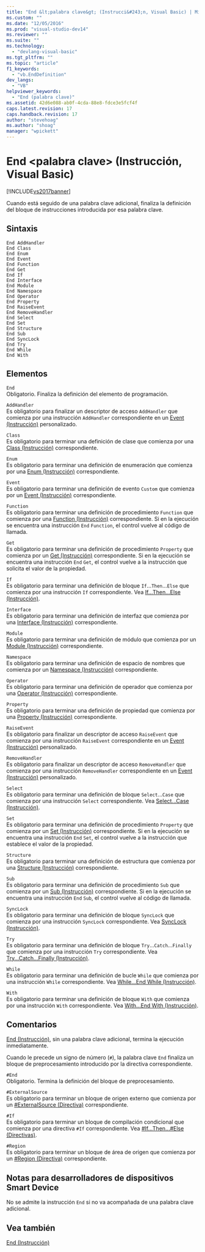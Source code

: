 ```yaml
---
title: "End &lt;palabra clave&gt; (Instrucci&#243;n, Visual Basic) | Microsoft Docs"
ms.custom: ""
ms.date: "12/05/2016"
ms.prod: "visual-studio-dev14"
ms.reviewer: ""
ms.suite: ""
ms.technology: 
  - "devlang-visual-basic"
ms.tgt_pltfrm: ""
ms.topic: "article"
f1_keywords: 
  - "vb.EndDefinition"
dev_langs: 
  - "VB"
helpviewer_keywords: 
  - "End (palabra clave)"
ms.assetid: 42d6e088-ab0f-4cda-88e8-fdce3e5fcf4f
caps.latest.revision: 17
caps.handback.revision: 17
author: "stevehoag"
ms.author: "shoag"
manager: "wpickett"
---
```

# End &lt;palabra clave&gt; (Instrucci&#243;n, Visual Basic)
[!INCLUDE[vs2017banner](../../../csharp/includes/vs2017banner.md)]

Cuando está seguido de una palabra clave adicional, finaliza la definición del bloque de instrucciones introducida por esa palabra clave.  
  
## Sintaxis  
  
```  
End AddHandler  
End Class   
End Enum   
End Event   
End Function   
End Get   
End If   
End Interface   
End Module   
End Namespace   
End Operator   
End Property   
End RaiseEvent  
End RemoveHandler  
End Select   
End Set   
End Structure   
End Sub   
End SyncLock   
End Try   
End While   
End With  
```  
  
## Elementos  
 `End`  
 Obligatorio.  Finaliza la definición del elemento de programación.  
  
 `AddHandler`  
 Es obligatorio para finalizar un descriptor de acceso `AddHandler` que comienza por una instrucción `AddHandler` correspondiente en un [Event \(Instrucción\)](../../../visual-basic/language-reference/statements/event-statement.md) personalizado.  
  
 `Class`  
 Es obligatorio para terminar una definición de clase que comienza por una [Class \(Instrucción\)](../../../visual-basic/language-reference/statements/class-statement.md) correspondiente.  
  
 `Enum`  
 Es obligatorio para terminar una definición de enumeración que comienza por una [Enum \(Instrucción\)](../../../visual-basic/language-reference/statements/enum-statement.md) correspondiente.  
  
 `Event`  
 Es obligatorio para terminar una definición de evento `Custom` que comienza por un [Event \(Instrucción\)](../../../visual-basic/language-reference/statements/event-statement.md) correspondiente.  
  
 `Function`  
 Es obligatorio para terminar una definición de procedimiento `Function` que comienza por una [Function \(Instrucción\)](../../../visual-basic/language-reference/statements/function-statement.md) correspondiente.  Si en la ejecución se encuentra una instrucción `End` `Function`, el control vuelve al código de llamada.  
  
 `Get`  
 Es obligatorio para terminar una definición de procedimiento `Property` que comienza por un [Get \(Instrucción\)](../../../visual-basic/language-reference/statements/get-statement.md) correspondiente.  Si en la ejecución se encuentra una instrucción `End` `Get`, el control vuelve a la instrucción que solicita el valor de la propiedad.  
  
 `If`  
 Es obligatorio para terminar una definición de bloque `If`...`Then`...`Else` que comienza por una instrucción `If` correspondiente.  Vea [If...Then...Else \(Instrucción\)](../../../visual-basic/language-reference/statements/if-then-else-statement.md).  
  
 `Interface`  
 Es obligatorio para terminar una definición de interfaz que comienza por una [Interface \(Instrucción\)](../../../visual-basic/language-reference/statements/interface-statement.md) correspondiente.  
  
 `Module`  
 Es obligatorio para terminar una definición de módulo que comienza por un [Module \(Instrucción\)](../../../visual-basic/language-reference/statements/module-statement.md) correspondiente.  
  
 `Namespace`  
 Es obligatorio para terminar una definición de espacio de nombres que comienza por un [Namespace \(Instrucción\)](../../../visual-basic/language-reference/statements/namespace-statement.md) correspondiente.  
  
 `Operator`  
 Es obligatorio para terminar una definición de operador que comienza por una [Operator \(Instrucción\)](../../../visual-basic/language-reference/statements/operator-statement.md) correspondiente.  
  
 `Property`  
 Es obligatorio para terminar una definición de propiedad que comienza por una [Property \(Instrucción\)](../../../visual-basic/language-reference/statements/property-statement.md) correspondiente.  
  
 `RaiseEvent`  
 Es obligatorio para finalizar un descriptor de acceso `RaiseEvent` que comienza por una instrucción `RaiseEvent` correspondiente en un [Event \(Instrucción\)](../../../visual-basic/language-reference/statements/event-statement.md) personalizado.  
  
 `RemoveHandler`  
 Es obligatorio para finalizar un descriptor de acceso `RemoveHandler` que comienza por una instrucción `RemoveHandler` correspondiente en un [Event \(Instrucción\)](../../../visual-basic/language-reference/statements/event-statement.md) personalizado.  
  
 `Select`  
 Es obligatorio para terminar una definición de bloque `Select`...`Case` que comienza por una instrucción `Select` correspondiente.  Vea [Select...Case \(Instrucción\)](../../../visual-basic/language-reference/statements/select-case-statement.md).  
  
 `Set`  
 Es obligatorio para terminar una definición de procedimiento `Property` que comienza por un [Set \(Instrucción\)](../../../visual-basic/language-reference/statements/set-statement.md) correspondiente.  Si en la ejecución se encuentra una instrucción `End` `Set`, el control vuelve a la instrucción que establece el valor de la propiedad.  
  
 `Structure`  
 Es obligatorio para terminar una definición de estructura que comienza por una [Structure \(Instrucción\)](../../../visual-basic/language-reference/statements/structure-statement.md) correspondiente.  
  
 `Sub`  
 Es obligatorio para terminar una definición de procedimiento `Sub` que comienza por un [Sub \(Instrucción\)](../../../visual-basic/language-reference/statements/sub-statement.md) correspondiente.  Si en la ejecución se encuentra una instrucción `End` `Sub`, el control vuelve al código de llamada.  
  
 `SyncLock`  
 Es obligatorio para terminar una definición de bloque `SyncLock` que comienza por una instrucción `SyncLock` correspondiente.  Vea [SyncLock \(Instrucción\)](../../../visual-basic/language-reference/statements/synclock-statement.md).  
  
 `Try`  
 Es obligatorio para terminar una definición de bloque `Try`...`Catch`...`Finally` que comienza por una instrucción `Try` correspondiente.  Vea [Try...Catch...Finally \(Instrucción\)](../../../visual-basic/language-reference/statements/try-catch-finally-statement.md).  
  
 `While`  
 Es obligatorio para terminar una definición de bucle `While` que comienza por una instrucción `While` correspondiente.  Vea [While...End While \(Instrucción\)](../../../visual-basic/language-reference/statements/while-end-while-statement.md).  
  
 `With`  
 Es obligatorio para terminar una definición de bloque `With` que comienza por una instrucción `With` correspondiente.  Vea [With...End With \(Instrucción\)](../../../visual-basic/language-reference/statements/with-end-with-statement.md).  
  
## Comentarios  
 [End \(Instrucción\)](../../../visual-basic/language-reference/statements/end-statement.md), sin una palabra clave adicional, termina la ejecución inmediatamente.  
  
 Cuando le precede un signo de número \(`#`\), la palabra clave `End` finaliza un bloque de preprocesamiento introducido por la directiva correspondiente.  
  
 `#End`  
 Obligatorio.  Termina la definición del bloque de preprocesamiento.  
  
 `#ExternalSource`  
 Es obligatorio para terminar un bloque de origen externo que comienza por un [\#ExternalSource \(Directiva\)](../../../visual-basic/language-reference/directives/externalsource-directive.md) correspondiente.  
  
 `#If`  
 Es obligatorio para terminar un bloque de compilación condicional que comienza por una directiva `#If` correspondiente.  Vea [\#If...Then...\#Else \(Directivas\)](../../../visual-basic/language-reference/directives/if-then-else-directives.md).  
  
 `#Region`  
 Es obligatorio para terminar un bloque de área de origen que comienza por un [\#Region \(Directiva\)](../../../visual-basic/language-reference/directives/region-directive.md) correspondiente.  
  
## Notas para desarrolladores de dispositivos Smart Device  
 No se admite la instrucción `End` si no va acompañada de una palabra clave adicional.  
  
## Vea también  
 [End \(Instrucción\)](../../../visual-basic/language-reference/statements/end-statement.md)